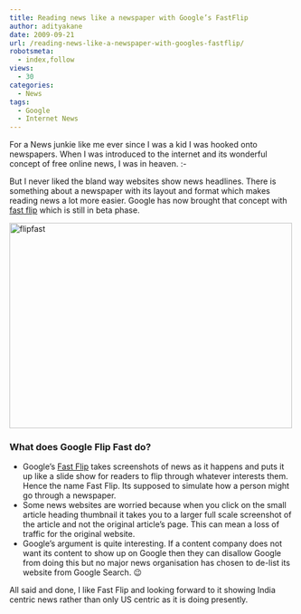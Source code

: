 ```yaml
---
title: Reading news like a newspaper with Google’s FastFlip
author: adityakane
date: 2009-09-21
url: /reading-news-like-a-newspaper-with-googles-fastflip/
robotsmeta:
  - index,follow
views:
  - 30
categories:
  - News
tags:
  - Google
  - Internet News
---
```

For a News junkie like me ever since I was a kid I was hooked onto newspapers. When I was introduced to the internet and its wonderful concept of free online news, I was in heaven. <img src="http://devilsworkshop.org/wp-includes/images/smilies/simple-smile.png" alt=":-)" class="wp-smiley" style="height: 1em; max-height: 1em;" />

But I never liked the bland way websites show news headlines. There is something about a newspaper with its layout and format which makes reading news a lot more easier. Google has now brought that concept with <a href="http://fastflip.googlelabs.com/" onclick="_gaq.push(['_trackEvent', 'outbound-article', 'http://fastflip.googlelabs.com/', 'fast flip']);" >fast flip</a> which is still in beta phase.

<img class="alignnone size-full wp-image-14537" src="http://cdn.devilsworkshop.org/files/2009/09/flipfast.JPG" alt="flipfast" width="500" height="363" />

### What does Google Flip Fast do?

  * Google&#8217;s <a href="http://fastflip.googlelabs.com/" onclick="_gaq.push(['_trackEvent', 'outbound-article', 'http://fastflip.googlelabs.com/', 'Fast Flip']);" >Fast Flip</a> takes screenshots of news as it happens and puts it up like a slide show for readers to flip through whatever interests them. Hence the name Fast Flip. Its supposed to simulate how a person might go through a newspaper.
  * Some news websites are worried because when you click on the small article heading thumbnail it takes you to a larger full scale screenshot of the article and not the original article&#8217;s page. This can mean a loss of traffic for the original website.
  * Google&#8217;s argument is quite interesting. If a content company does not want its content to show up on Google then they can disallow Google from doing this but no major news organisation has chosen to de-list its website from Google Search. 😉

All said and done, I like Fast Flip and looking forward to it showing India centric news rather than only US centric as it is doing presently.
